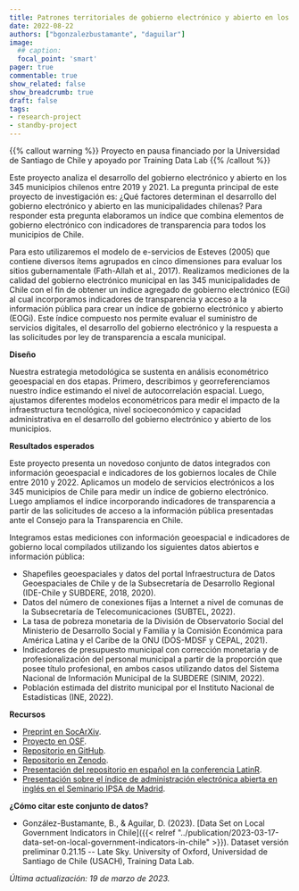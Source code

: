 ```yaml
---
title: Patrones territoriales de gobierno electrónico y abierto en los municipios chilenos
date: 2022-08-22
authors: ["bgonzalezbustamante", "daguilar"]
image:
  ## caption: 
  focal_point: 'smart'
pager: true
commentable: true
show_related: false
show_breadcrumb: true
draft: false
tags:
- research-project
- standby-project
---
```


{{% callout warning %}}
Proyecto en pausa financiado por la Universidad de Santiago de Chile y apoyado por Training Data Lab
{{% /callout %}}

Este proyecto analiza el desarrollo del gobierno electrónico y abierto en los 345 municipios chilenos entre 2019 y 2021. La pregunta principal de este proyecto de investigación es: ¿Qué factores determinan el desarrollo del gobierno electrónico y abierto en las municipalidades chilenas? Para responder esta pregunta elaboramos un índice que combina elementos de gobierno electrónico con indicadores de transparencia para todos los municipios de Chile.

<!--more-->

Para esto utilizaremos el modelo de e-servicios de Esteves (2005) que contiene diversos ítems agrupados en cinco dimensiones para evaluar los sitios gubernamentale (Fath-Allah et al., 2017). Realizamos mediciones de la calidad del gobierno electrónico municipal en las 345 municipalidades de Chile con el fin de obtener un índice agregado de gobierno electrónico (EGi) al cual incorporamos indicadores de transparencia y acceso a la información pública para crear un índice de gobierno electrónico y abierto (EOGi). Este índice compuesto nos permite evaluar el suministro de servicios digitales, el desarrollo del gobierno electrónico y la respuesta a las solicitudes por ley de transparencia a escala municipal.

**Diseño**

Nuestra estrategia metodológica se sustenta en análisis econométrico geoespacial en dos etapas. Primero, describimos y georreferenciamos nuestro índice estimando el nivel de autocorrelación espacial. Luego, ajustamos diferentes modelos econométricos para medir el impacto de la infraestructura tecnológica, nivel socioeconómico y capacidad administrativa en el desarrollo del gobierno electrónico y abierto de los municipios.

**Resultados esperados**

Este proyecto presenta un novedoso conjunto de datos integrados con información geoespacial e indicadores de los gobiernos locales de Chile entre 2010 y 2022. Aplicamos un modelo de servicios electrónicos a los 345 municipios de Chile para medir un índice de gobierno electrónico. Luego ampliamos el índice incorporando indicadores de transparencia a partir de las solicitudes de acceso a la información pública presentadas ante el Consejo para la Transparencia en Chile.

Integramos estas mediciones con información geoespacial e indicadores de gobierno local compilados utilizando los siguientes datos abiertos e información pública:

* Shapefiles geoespaciales y datos del portal Infraestructura de Datos Geoespaciales de Chile y de la Subsecretaría de Desarrollo Regional (IDE-Chile y SUBDERE, 2018, 2020).
* Datos del número de conexiones fijas a Internet a nivel de comunas de la Subsecretaría de Telecomunicaciones (SUBTEL, 2022).
* La tasa de pobreza monetaria de la División de Observatorio Social del Ministerio de Desarrollo Social y Familia y la Comisión Económica para América Latina y el Caribe de la ONU (DOS-MDSF y CEPAL, 2021).
* Indicadores de presupuesto municipal con corrección monetaria y de profesionalización del personal municipal a partir de la proporción que posee título profesional, en ambos casos utilizando datos del Sistema Nacional de Información Municipal de la SUBDERE (SINIM, 2022).
* Población estimada del distrito municipal por el Instituto Nacional de Estadísticas (INE, 2022).

**Recursos**

* [Preprint en SocArXiv](https://doi.org/10.31235/osf.io/gt8a5).
* [Proyecto en OSF](https://doi.org/10.17605/OSF.IO/32WSK).
* [Repositorio en GitHub](https://github.com/bgonzalezbustamante/local-gov-indicators).
* [Repositorio en Zenodo](https://doi.org/10.5281/zenodo.7568387).
* [Presentación del repositorio en español en la conferencia LatinR](https://youtu.be/AmUQnQbKabQ).
* [Presentación sobre el índice de administración electrónica abierta en inglés en el Seminario IPSA de Madrid](https://youtu.be/BL9qaoqbdWk).

**¿Cómo citar este conjunto de datos?**

* González-Bustamante, B., & Aguilar, D. (2023). [Data Set on Local Government Indicators in Chile]({{< relref "../publication/2023-03-17-data-set-on-local-government-indicators-in-chile" >}}). Dataset versión preliminar 0.21.15 -- Late Sky. University of Oxford, Universidad de Santiago de Chile (USACH), Training Data Lab.

_Última actualización: 19 de marzo de 2023._